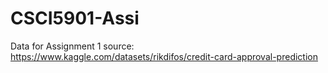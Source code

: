 # CSCI5901-Assi

Data for Assignment 1 
source: https://www.kaggle.com/datasets/rikdifos/credit-card-approval-prediction
